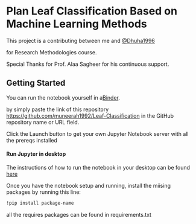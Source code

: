 # Plan Leaf Classification Based on Machine Learning Methods

This project is a contributing between me and [@Dhuha1996](https://github.com/Dhuha1996)

for Research Methodologies course. 

Special Thanks for Prof. Alaa Sagheer for his continuous support.

## Getting Started

You can run the notebook yourself in a[Binder](https://mybinder.org). 

by simply paste the link of this repository https://github.com/muneerah1992/Leaf-Classification in the GitHub repository name or URL field. 

Click the Launch button to get your own Jupyter Notebook server with all the prereqs installed

#### Run Jupyter in desktop

The instructions of how to run the notebook in your desktop can be found [here](https://jupyter-notebook-beginner-guide.readthedocs.io/en/latest/execute.html)

Once you have the notebook setup and running, install the miising packages by running this line:

```bash
!pip install package-name
```
all the requires packages can be found in requirements.txt
